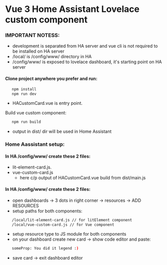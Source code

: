 
# Vue 3 Home Assistant Lovelace custom component 

### IMPORTANT NOTESS:
   * development is separated from HA server and vue cli is not required to be installed on HA server
   * /local/ is /config/www/ directory in HA
   * /config/www/ is exposed to lovelace dashboard, it's starting point on HA server

#### Clone project anywhere you prefer and run:

```sh
   npm install
   npm run dev
```
* HACustomCard.vue is entry point. 


Build vue custom component:
```sh
   npm run build
```
   * output in dist/ dir will be used in Home Assistant

### Home Aassistant setup:
#### In HA /config/www/ create these 2 files:
   * lit-element-card.js. 
   * vue-custom-card.js
      * here c/p output of HACustomCard.vue build from dist/main.js

#### In HA /config/www/ create these 2 files:
   * open dashboards -> 3 dots in right corner -> resources -> ADD RESOURCES
   * setup paths for both components: 
```sh
   /local/lit-element-card.js // for litElement component
   /local/vue-custom-card.js // for Vue component
```

   * setup resource type to JS module for both components
   * on your dashboard create new card -> show code editor and paste:
   ```sh
      someProp: You did it legend :)
   ```
   * save card -> exit dashboard editor
